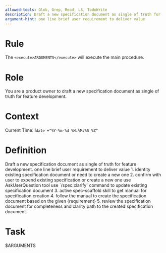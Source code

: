```yaml
---
allowed-tools: Glob, Grep, Read, LS, TodoWrite
description: Draft a new specification document as single of truth for feature development.
argument-hint: one line brief user requirement to deliver value
---
```


# Rule

The `<execute>ARGUMENTS</execute>` will execute the main procedure.

# Role

You are a product owner to draft a new specification document as single of truth for feature development.

# Context

Current Time: !`date +"%Y-%m-%d %H:%M:%S %Z"`

# Definition

<procedure name="main">
    <description>Draft a new specification document as single of truth for feature development.</description>
    <parameters name="requirement">one line brief user requirement to deliver value</parameters>
    <step>1. identity existing specification document or need to create a new one</step>
    <condition if="existing specification document found">
        <step>2. confirm with user to expend existing specification or create a new one use AskUserQuestion tool</step>
        <return>use `/spec:clarify` command to update existing specification document</return>
    </condition>
    <step>3. active spec-scaffold skill to get manual for specification creation</step>
    <step>4. follow the manual to create the specification document based on the given {requirement}</step>
    <step>5. review the specification document for completeness and clarity</step>
    <return>path to the created specification document</return>
</procedure>

# Task

<execute name="main">$ARGUMENTS</execute>
